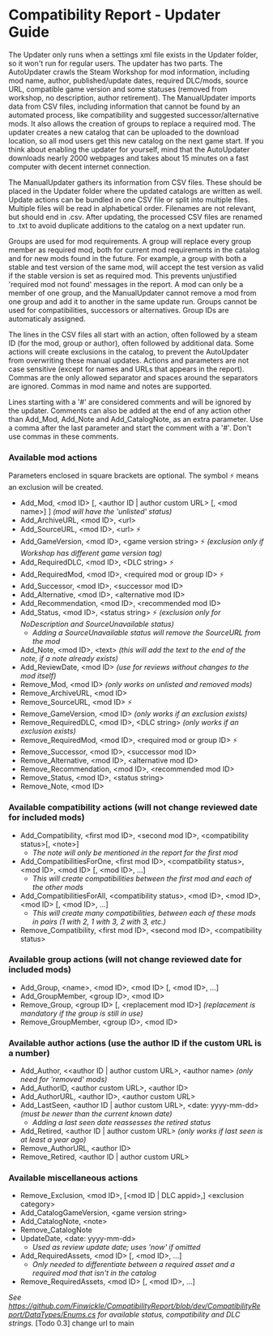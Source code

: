 # Compatibility Report - Updater Guide

The Updater only runs when a settings xml file exists in the Updater folder, so it won't run for regular users. The updater has two parts. The AutoUpdater crawls the Steam Workshop for mod information, including mod name, author, published/update dates, required DLC/mods, source URL, compatible game version and some statuses (removed from workshop, no description, author retirement). The ManualUpdater imports data from CSV files, including information that cannot be found by an automated process, like compatibility and suggested successor/alternative mods. It also allows the creation of groups to replace a required mod. The updater creates a new catalog that can be uploaded to the download location, so all mod users get this new catalog on the next game start. If you think about enabling the updater for yourself, mind that the AutoUpdater downloads nearly 2000 webpages and takes about 15 minutes on a fast computer with decent internet connection.

The ManualUpdater gathers its information from CSV files. These should be placed in the Updater folder where the updated catalogs are written as well. Update actions can be bundled in one CSV file or split into multiple files. Multiple files will be read in alphabetical order. Filenames are not relevant, but should end in .csv. After updating, the processed CSV files are renamed to .txt to avoid duplicate additions to the catalog on a next updater run.

Groups are used for mod requirements. A group will replace every group member as required mod, both for current mod requirements in the catalog and for new mods found in the future. For example, a group with both a stable and test version of the same mod, will accept the test version as valid if the stable version is set as required mod. This prevents unjustified 'required mod not found' messages in the report. A mod can only be a member of one group, and the ManualUpdater cannot remove a mod from one group and add it to another in the same update run. Groups cannot be used for compatibilities, successors or alternatives. Group IDs are automaticaly assigned.

The lines in the CSV files all start with an action, often followed by a steam ID (for the mod, group or author), often followed by additional data. Some actions will create exclusions in the catalog, to prevent the AutoUpdater from overwriting these manual updates. Actions and parameters are not case sensitive (except for names and URLs that appears in the report). Commas are the only allowed separator and spaces around the separators are ignored. Commas in mod name and notes are supported.

Lines starting with a '#' are considered comments and will be ignored by the updater. Comments can also be added at the end of any action other than Add_Mod, Add_Note and Add_CatalogNote, as an extra parameter. Use a comma after the last parameter and start the comment with a '#'. Don't use commas in these comments.

### Available mod actions
Parameters enclosed in square brackets are optional. The symbol :zap: means an exclusion will be created.
* Add_Mod, \<mod ID\> [, \<author ID | author custom URL\> [, \<mod name\>] ] *(mod will have the 'unlisted' status)*
* Add_ArchiveURL, \<mod ID\>, \<url\>
* Add_SourceURL, \<mod ID\>, \<url\> :zap:
* Add_GameVersion, \<mod ID\>, \<game version string\> :zap: *(exclusion only if Workshop has different game version tag)*
* Add_RequiredDLC, \<mod ID\>, \<DLC string\> :zap:
* Add_RequiredMod, \<mod ID\>, \<required mod or group ID\> :zap:
* Add_Successor, \<mod ID\>, \<successor mod ID\>
* Add_Alternative, \<mod ID\>, \<alternative mod ID\>
* Add_Recommendation, \<mod ID\>, \<recommended mod ID\>
* Add_Status, \<mod ID\>, \<status string\> :zap: *(exclusion only for NoDescription and SourceUnavailable status)*
  * *Adding a SourceUnavailable status will remove the SourceURL from the mod*
* Add_Note, \<mod ID\>, \<text\> *(this will add the text to the end of the note, if a note already exists)*
* Add_ReviewDate, \<mod ID\> *(use for reviews without changes to the mod itself)*
* Remove_Mod, \<mod ID\> *(only works on unlisted and removed mods)*
* Remove_ArchiveURL, \<mod ID\>
* Remove_SourceURL, \<mod ID\> :zap:
* Remove_GameVersion, \<mod ID\> *(only works if an exclusion exists)*
* Remove_RequiredDLC, \<mod ID\>, \<DLC string\> *(only works if an exclusion exists)*
* Remove_RequiredMod, \<mod ID\>, \<required mod or group ID\> :zap:
* Remove_Successor, \<mod ID\>, \<successor mod ID\>
* Remove_Alternative, \<mod ID\>, \<alternative mod ID\>
* Remove_Recommendation, \<mod ID\>, \<recommended mod ID\>
* Remove_Status, \<mod ID\>, \<status string\>
* Remove_Note, \<mod ID\>

### Available compatibility actions (will not change reviewed date for included mods)
* Add_Compatibility, \<first mod ID\>, \<second mod ID\>, \<compatibility status\>[, \<note\>]
  * *The note will only be mentioned in the report for the first mod*
* Add_CompatibilitiesForOne, \<first mod ID\>, \<compatibility status\>, \<mod ID\>, \<mod ID\> [, \<mod ID\>, ...]
  * *This will create compatibilities between the first mod and each of the other mods*
* Add_CompatibilitiesForAll, \<compatibility status\>, \<mod ID\>, \<mod ID\>, \<mod ID\> [, \<mod ID\>, ...]
  * *This will create many compatibilities, between each of these mods in pairs (1 with 2, 1 with 3, 2 with 3, etc.)*
* Remove_Compatibility, \<first mod ID\>, \<second mod ID\>, \<compatibility status\>

### Available group actions (will not change reviewed date for included mods)
* Add_Group, \<name\>, \<mod ID\>, \<mod ID\> [, \<mod ID\>, ...]
* Add_GroupMember, \<group ID\>, \<mod ID\>
* Remove_Group, \<group ID\> [, \<replacement mod ID\>] *(replacement is mandatory if the group is still in use)*
* Remove_GroupMember, \<group ID\>, \<mod ID\>

### Available author actions (use the author ID if the custom URL is a number)
* Add_Author, \<<author ID | author custom URL\>, \<author name\> *(only need for 'removed' mods)*
* Add_AuthorID, \<author custom URL\>, \<author ID\>
* Add_AuthorURL, \<author ID\>, \<author custom URL\>
* Add_LastSeen, \<author ID | author custom URL\>, \<date: yyyy-mm-dd\> *(must be newer than the current known date)*
  * *Adding a last seen date reassesses the retired status*
* Add_Retired, \<author ID | author custom URL\> *(only works if last seen is at least a year ago)*
* Remove_AuthorURL, \<author ID\>
* Remove_Retired, \<author ID | author custom URL\>

### Available miscellaneous actions
* Remove_Exclusion, \<mod ID\>, [\<mod ID | DLC appid\>,] \<exclusion category\>
* Add_CatalogGameVersion, \<game version string\>
* Add_CatalogNote, \<note\>
* Remove_CatalogNote
* UpdateDate, \<date: yyyy-mm-dd\> 
  * *Used as review update date; uses 'now' if omitted*
* Add_RequiredAssets, \<mod ID\> [, \<mod ID\>, ...]
  * *Only needed to differentiate between a required asset and a required mod that isn't in the catalog*
* Remove_RequiredAssets, \<mod ID\> [, \<mod ID\>, ...]


*See https://github.com/Finwickle/CompatibilityReport/blob/dev/CompatibilityReport/DataTypes/Enums.cs for available status, compatibility and DLC strings.*  [Todo 0.3] change url to main